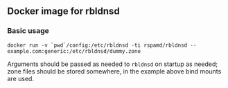 ## Docker image for rbldnsd

### Basic usage

~~~
docker run -v `pwd`/config:/etc/rbldnsd -ti rspamd/rbldnsd -- example.com:generic:/etc/rbldnsd/dummy.zone
~~~

Arguments should be passed as needed to `rbldnsd` on startup as needed; zone files should be stored somewhere, in the example above bind mounts are used.
